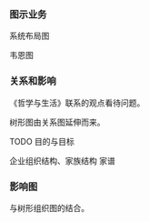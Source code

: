 ### 图示业务

系统布局图

韦恩图

### 关系和影响

《哲学与生活》联系的观点看待问题。

树形图由关系图延伸而来。

TODO  目的与目标

企业组织结构、家族结构
家谱


### 影响图

与树形组织图的结合。
